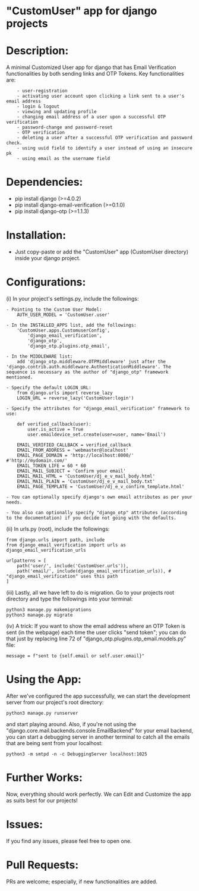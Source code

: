 # "CustomUser" app for django projects



# Description:

A minimal Customized User app for django that has Email Verification functionalities by both sending links and OTP Tokens. Key functionalities are:

		- user-registration
		- activating user account upon clicking a link sent to a user's email address
		- login & logout
		- viewing and updating profile
		- changing email address of a user upon a successful OTP verification
		- password-change and password-reset
		- OTP verification
		- deleting a user after a successful OTP verification and password check.
		- using uuid field to identify a user instead of using an insecure pk
		- using email as the username field




# Dependencies:
- pip install django (>=4.0.2)
- pip install django-email-verification (>=0.1.0)
- pip install django-otp (>=1.1.3)



# Installation:
- Just copy-paste or add the "CustomUser" app (CustomUser directory) inside your django project.



# Configurations:

(i) In your project's settings.py, include the followings:

	- Pointing to the Custom User Model:
		AUTH_USER_MODEL = 'CustomUser.user'

	- In the INSTALLED_APPS list, add the followings:	
		'CustomUser.apps.CustomuserConfig',
	    	'django_email_verification',
	    	'django_otp',
	    	'django_otp.plugins.otp_email',

	- In the MIDDLEWARE list:	
		add 'django_otp.middleware.OTPMiddleware' just after the 'django.contrib.auth.middleware.AuthenticationMiddleware'. The sequence is necessary as the author of "django_otp" framework mentioned.

	- Specify the default LOGIN_URL:	
		from django.urls import reverse_lazy
		LOGIN_URL = reverse_lazy('CustomUser:login')

	- Specify the attributes for "django_email_verification" framework to use:

		def verified_callback(user):
		    user.is_active = True
		    user.emaildevice_set.create(user=user, name='Email')

		EMAIL_VERIFIED_CALLBACK = verified_callback
		EMAIL_FROM_ADDRESS = 'webmaster@localhost'
		EMAIL_PAGE_DOMAIN = 'http://localhost:8000/' #'http://mydomain.com/'
		EMAIL_TOKEN_LIFE = 60 * 60
		EMAIL_MAIL_SUBJECT = 'Confirm your email'
		EMAIL_MAIL_HTML = 'CustomUser/dj_e_v_mail_body.html'
		EMAIL_MAIL_PLAIN = 'CustomUser/dj_e_v_mail_body.txt'
		EMAIL_PAGE_TEMPLATE = 'CustomUser/dj_e_v_confirm_template.html'
		
	- You can optionally specify django's own email attributes as per your needs.
	
	- You also can optionally specify "django_otp" attributes (according to the documentation) if you decide not going with the defaults.
	
			
(ii) In urls.py (root), include the followings:

	from django.urls import path, include
	from django_email_verification import urls as django_email_verification_urls

	urlpatterns = [
	    path('user/', include('CustomUser.urls')),
	    path('email/', include(django_email_verification_urls)), # "django_email_verification" uses this path
	]
	

(iii) Lastly, all we have left to do is migration. Go to your projects root directory and type the followings into your terminal:

	python3 manage.py makemigrations
	python3 manage.py migrate
	
	
(iv) A trick: If you want to show the email address where an OTP Token is sent (in the webpage) each time the user clicks "send token"; you can do that just by replacing line 72 of "django_otp.plugins.otp_email.models.py" file:

	message = f"sent to {self.email or self.user.email}"
	
	

# Using the App:

After we've configured the app successfully, we can start the development server from our project's root directory:

	python3 manage.py runserver
	
and start playing around. Also, if you're not using the "django.core.mail.backends.console.EmailBackend" for your email backend, you can start a debugging server in another terminal to catch all the emails that are being sent from your localhost:
	
	python3 -m smtpd -n -c DebuggingServer localhost:1025
	


# Further Works: 
Now, everything should work perfectly. We can Edit and Customize the app as suits best for our projects!



# Issues: 
If you find any issues, please feel free to open one.



# Pull Requests: 
PRs are welcome; especially, if new functionalities are added.
	
	
	


